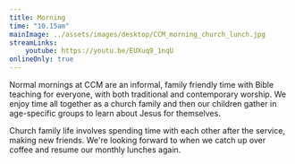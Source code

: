 ```yaml
---
title: Morning
time: "10.15am"
mainImage: ../assets/images/desktop/CCM_morning_church_lunch.jpg
streamLinks:
    youtube: https://youtu.be/EUXuq9_1nqU
onlineOnly: true
---
```

Normal mornings at CCM are an informal, family friendly time with Bible teaching for everyone, with both traditional and contemporary worship. We enjoy time all together as a church family and then our children gather in age-specific groups to learn about Jesus for themselves.

Church family life involves spending time with each other after the service, making new friends. We're looking forward to when we catch up over coffee and resume our monthly lunches again.